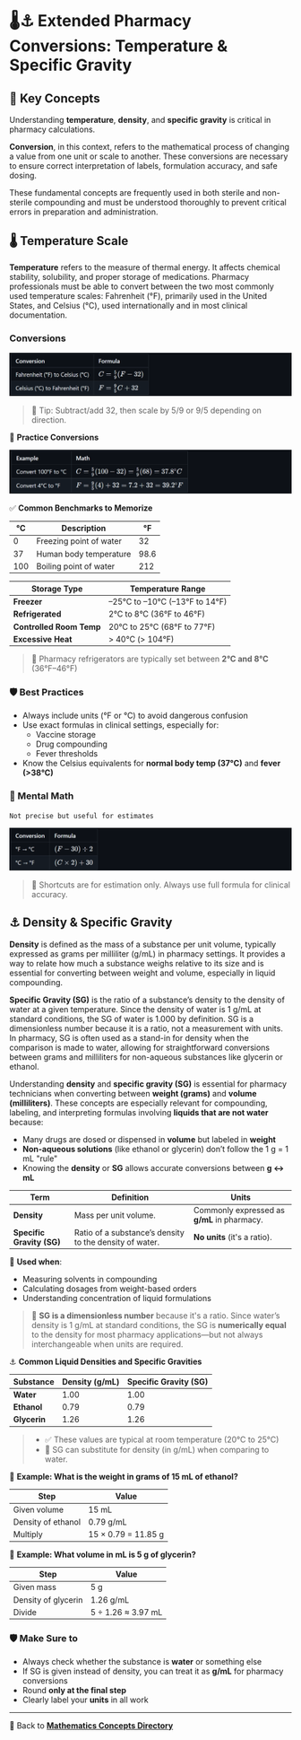 # 🌡️⚓ Extended Pharmacy Conversions: Temperature & Specific Gravity

<!-- 
## Reference

Pharmacy Calculations, 6e; Morton Publishing | Chapter 10
-->

## 🔑 Key Concepts

Understanding **temperature**, **density**, and **specific gravity** is critical in pharmacy calculations.

**Conversion**, in this context, refers to the mathematical process of changing a value from one unit or scale to another. These conversions are necessary to ensure correct interpretation of labels, formulation accuracy, and safe dosing.

These fundamental concepts are frequently used in both sterile and non-sterile compounding and must be understood thoroughly to prevent critical errors in preparation and administration.

## 🌡️ Temperature Scale

**Temperature** refers to the measure of thermal energy. It affects chemical stability, solubility, and proper storage of medications. Pharmacy professionals must be able to convert between the two most commonly used temperature scales: Fahrenheit (°F), primarily used in the United States, and Celsius (°C), used internationally and in most clinical documentation.

### Conversions

![conversion formulas](./img/temperature_scale/formula_1.PNG)
<!-- | Conversion | Formula |
|------------|---------|
| Fahrenheit (°F) to Celsius (°C) | ${C = \frac{5}{9}(F - 32)}$ |
| Celsius (°C) to Fahrenheit (°F) | ${F = \frac{9}{5}C + 32}$ | -->

> 📍 Tip: Subtract/add 32, then scale by 5/9 or 9/5 depending on direction.

🔁 **Practice Conversions**

![practice](./img/temperature_scale/practice.PNG)
<!-- | Example | Math |
|---------|------|
| Convert 100°F to °C | ${C = \frac{5}{9}(100 - 32) = \frac{5}{9}(68) = 37.8^\circ C}$ |
| Convert 4°C to °F | ${F = \frac{9}{5}(4) + 32 = 7.2 + 32 = 39.2^\circ F}$ | -->

✅ **Common Benchmarks to Memorize**

| °C | Description              | °F   |
|----|--------------------------|------|
| 0  | Freezing point of water  | 32   |
| 37 | Human body temperature   | 98.6 |
| 100| Boiling point of water   | 212  |

| Storage Type           | Temperature Range                   |
|------------------------|-------------------------------------|
| **Freezer** | –25°C to –10°C (–13°F to 14°F) |
| **Refrigerated** | 2°C to 8°C (36°F to 46°F) |
| **Controlled Room Temp** | 20°C to 25°C (68°F to 77°F) |
| **Excessive Heat** | > 40°C (> 104°F) |

> 📍 Pharmacy refrigerators are typically set between **2°C and 8°C** (36°F–46°F)

### 🛡️ Best Practices

- Always include units (°F or °C) to avoid dangerous confusion
- Use exact formulas in clinical settings, especially for:
  - Vaccine storage
  - Drug compounding
  - Fever thresholds
- Know the Celsius equivalents for **normal body temp (37°C)** and **fever (>38°C)**

### 🧠 Mental Math

`Not precise but useful for estimates`

![estimation formulas](./img/temperature_scale/estimate.PNG)
<!-- | Conversion | Formula |
|------------|---------|
| °F → °C | ${(F - 30) \div 2}$ |
| °C → °F | ${(C \times 2) + 30}$ | -->

> 🚨 Shortcuts are for estimation only. Always use full formula for clinical accuracy.

## ⚓ Density & Specific Gravity

**Density** is defined as the mass of a substance per unit volume, typically expressed as grams per milliliter (g/mL) in pharmacy settings. It provides a way to relate how much a substance weighs relative to its size and is essential for converting between weight and volume, especially in liquid compounding.

**Specific Gravity (SG)** is the ratio of a substance’s density to the density of water at a given temperature. Since the density of water is 1 g/mL at standard conditions, the SG of water is 1.000 by definition. SG is a dimensionless number because it is a ratio, not a measurement with units. In pharmacy, SG is often used as a stand-in for density when the comparison is made to water, allowing for straightforward conversions between grams and milliliters for non-aqueous substances like glycerin or ethanol.

Understanding **density** and **specific gravity (SG)** is essential for pharmacy technicians when converting between **weight (grams)** and **volume (milliliters)**. These concepts are especially relevant for compounding, labeling, and interpreting formulas involving **liquids that are not water** because:

- Many drugs are dosed or dispensed in **volume** but labeled in **weight**
- **Non-aqueous solutions** (like ethanol or glycerin) don’t follow the 1 g = 1 mL "rule"
- Knowing the **density** or **SG** allows accurate conversions between **g ↔ mL**

| Term | Definition | Units |
|------|------------|-------|
| **Density** | Mass per unit volume. | Commonly expressed as **g/mL** in pharmacy. |
| **Specific Gravity (SG)** | Ratio of a substance’s density to the density of water. | **No units** (it's a ratio). |

📍 **Used when**:

- Measuring solvents in compounding
- Calculating dosages from weight-based orders
- Understanding concentration of liquid formulations

> 🚨 **SG is a dimensionless number** because it's a ratio. Since water’s density is 1 g/mL at standard conditions, the SG is **numerically equal** to the density for most pharmacy applications—but not always interchangeable when units are required.

⚓ **Common Liquid Densities and Specific Gravities**

| Substance | Density (g/mL) | Specific Gravity (SG) |
|-----------|----------------|------------------------|
| **Water** | 1.00           | 1.00                   |
| **Ethanol** | 0.79         | 0.79                   |
| **Glycerin** | 1.26        | 1.26                   |

>- ✅ These values are typical at room temperature (20°C to 25°C)
>- 🔁 SG can substitute for density (in g/mL) when comparing to water.

🧪 **Example: What is the weight in grams of 15 mL of ethanol?**

| Step | Value |
|------|-------|
| Given volume | 15 mL |
| Density of ethanol | 0.79 g/mL |
| Multiply | 15 × 0.79 = 11.85 g |

🧪 **Example: What volume in mL is 5 g of glycerin?**

| Step | Value |
|------|-------|
| Given mass | 5 g |
| Density of glycerin | 1.26 g/mL |
| Divide | 5 ÷ 1.26 ≈ 3.97 mL |

### 🛡️ Make Sure to

- Always check whether the substance is **water** or something else
- If SG is given instead of density, you can treat it as **g/mL** for pharmacy conversions
- Round **only at the final step**
- Clearly label your **units** in all work

---

🔗 Back to [**Mathematics Concepts Directory**](./readme.md)
